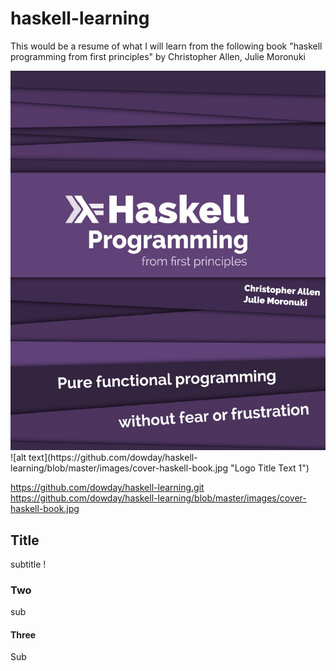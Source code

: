 # haskell-learning
This would be a resume of what I will learn from the following book "haskell programming from first principles" by Christopher Allen, Julie Moronuki 

<div style="text-align:center"><img src ="https://github.com/dowday/haskell-learning/blob/master/images/cover-haskell-book.jpg" /></div>
![alt text](https://github.com/dowday/haskell-learning/blob/master/images/cover-haskell-book.jpg "Logo Title Text 1")

https://github.com/dowday/haskell-learning.git
https://github.com/dowday/haskell-learning/blob/master/images/cover-haskell-book.jpg
## Title
subtitle !
### Two
sub

#### Three
Sub
